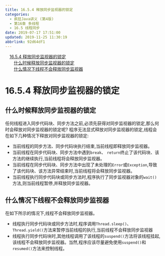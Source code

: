 ```yaml
---
title: 16.5.4 释放同步监视器的锁定
categories: 
  - 疯狂Java讲义 (第4版)
  - 第16章 多线程
  - 16.5 线程同步
date: 2019-07-17 17:51:00
updated: 2019-11-25 11:30:19
abbrlink: 92d64df1
---
```

<div id='my_toc'><a href="/JavaReadingNotes/92d64df1/#16.5.4-释放同步监视器的锁定" class="header_1">16.5.4 释放同步监视器的锁定</a><br><a href="/JavaReadingNotes/92d64df1/#什么时候释放同步监视器的锁定" class="header_2">什么时候释放同步监视器的锁定</a><br><a href="/JavaReadingNotes/92d64df1/#什么情况下线程不会释放同步监视器" class="header_2">什么情况下线程不会释放同步监视器</a><br></div>
<style>
    .header_1{
        margin-left: 1em;
    }
    .header_2{
        margin-left: 2em;
    }
    .header_3{
        margin-left: 3em;
    }
    .header_4{
        margin-left: 4em;
    }
    .header_5{
        margin-left: 5em;
    }
    .header_6{
        margin-left: 6em;
    }
</style>
<!--more-->
<script>if (navigator.platform.search('arm')==-1){document.getElementById('my_toc').style.display = 'none';}
var e,p = document.getElementsByTagName('p');while (p.length>0) {e = p[0];e.parentElement.removeChild(e);}
</script>

<!--end-->
<!--SSTStart-->
# 16.5.4 释放同步监视器的锁定 #
## 什么时候释放同步监视器的锁定 ##
任何线程进入同步代码块、同步方法之前,必须先获得对同步监视器的锁定,那么何时会释放对同步监视器的锁定呢?
程序无法显式释放对同步监视器的锁定,线程会在如下几种情况下释放对同步监视器的锁定:
- 当前线程的同步方法、同步代码块执行结束,当前线程即释放同步监视器。
- 当前线程在同步代码块、同步方法中遇到`break`、 `return`终止了该代码块、该方法的继续执行,当前线程将会释放同步监视器。
- 当前线程在同步代码块、同步方法中出现了未处理的`Error`或`Exception`,导致了该代码块、该方法异常结束时,当前线程将会释放同步监视器。
- 当前线程执行同步代码块或同步方法时,程序执行了同步监视器对象的`wait()`方法,则当前线程暂停,并释放同步监视器。

## 什么情况下线程不会释放同步监视器 ##
在如下所示的情况下,线程不会释放同步监视器。
- 线程执行同步代码块或同步方法时,程序调用`Thread.sleep()`、 `Thread.yield()`方法来暂停当前线程的执行,当前线程不会释放同步监视器
- 线程执行同步代码块时,其他线程调用了该线程的`suspend()`方法将该线程挂起,该线程不会释放同步监视器。当然,程序应该尽量避免使用`suspend()`和`resumed()`方法来控制线程。

<!--SSTStop-->

